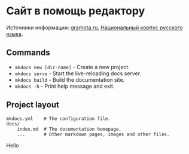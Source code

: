 # Сайт в помощь редактору

Источники информации: [gramota.ru](https://www.gramota.ru), [Национальный корпус русского языка](https://www.ruscorpora.ru).

## Commands

* `mkdocs new [dir-name]` - Create a new project.
* `mkdocs serve` - Start the live-reloading docs server.
* `mkdocs build` - Build the documentation site.
* `mkdocs -h` - Print help message and exit.

## Project layout

    mkdocs.yml    # The configuration file.
    docs/
        index.md  # The documentation homepage.
        ...       # Other markdown pages, images and other files.
Hello
